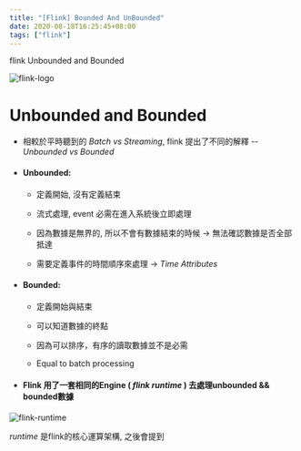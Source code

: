 ```yaml
---
title: "[Flink] Bounded And UnBounded"
date: 2020-08-18T16:25:45+08:00
tags: ["flink"]
---
```


flink Unbounded and Bounded 

<!--more-->

![flink-logo](/img/flink-header-logo.svg)

# Unbounded and Bounded 

- 相較於平時聽到的 _Batch vs Streaming_, flink 提出了不同的解釋 -- _Unbounded vs Bounded_

- #### Unbounded:

    - 定義開始, 沒有定義結束

    - 流式處理, event 必需在進入系統後立即處理

    - 因為數據是無界的, 所以不會有數據結束的時候 -> 無法確認數據是否全部抵達

    - 需要定義事件的時間順序來處理 -> _Time Attributes_

- #### Bounded:

    - 定義開始與結束

    - 可以知道數據的終點

    - 因為可以排序，有序的讀取數據並不是必需

    - Equal to batch processing

- #### Flink 用了一套相同的Engine ( _flink runtime_ ) 去處理unbounded && bounded數據

![flink-runtime](/img/flink-runtime.png#center)

_runtime_ 是flink的核心運算架構, 之後會提到

